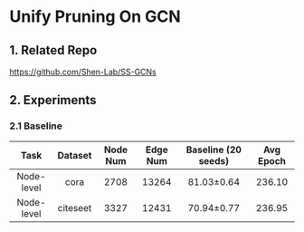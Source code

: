 # Unify Pruning On GCN
## 1. Related Repo

https://github.com/Shen-Lab/SS-GCNs

## 2. Experiments

### 2.1 Baseline

| Task | Dataset | Node Num | Edge Num | Baseline (20 seeds) | Avg Epoch |
| :---:| :---: | :---: | :---: | :---: |:---: |
| Node-level | cora    | 2708 |  13264  | 81.03±0.64 | 236.10 |
| Node-level | citeseet| 3327 |  12431  | 70.94±0.77 | 236.95 |
